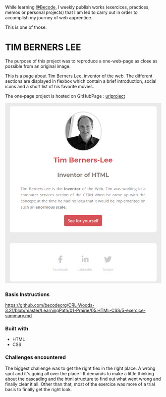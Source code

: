 While learning [@Becode](https://becode.org/), I weekly publish works (exercices, practices, memos or personal projects) that I am led to carry out in order to accomplish my journey of web apprentice.

This is one of those.

# TIM BERNERS LEE

The purpose of this project was to reproduce a one-web-page as close as possible from an original image.

This is a page about Tim Berners Lee, inventor of the web. 
The different sections are displayed in flexbox which contain a brief introduction, social icons and a short list of his favorite movies.

The one-page project is hosted on GitHubPage : [urlproject](https://jcbrognez.github.io/tim-berners-lee/)

![Image of the web page](images/tim-berners-lee-page.png)

### Basis Instructions

https://github.com/becodeorg/CRL-Woods-3.21/blob/master/LearningPath/01-Prairie/05.HTML-CSS/5-exercice-summary.md

### Built with

* HTML
* CSS

### Challenges encountered

The biggest challenge was to get the right flex in the right place. A wrong spot and it's going all over the place ! It demands to make a little thinking about the cascading and the html structure to find out what went wrong and finally clear it all. Other than that, most of the exercice was more of a trial basis to finally get the right look.




